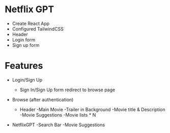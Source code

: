# Netflix GPT

- Create React App
- Configured TailwindCSS
- Header
- Login form
- Sign up form

# Features

- Login/Sign Up

  - Sign In/Sign Up form
    redirect to browse page

- Browse (after authentication)
  - Header
    -Main Movie
    -Trailer in Background
    -Movie title & Description
    -Movie Suggestions
    -Movie lists \* N
- NetflixGPT
  -Search Bar
  -Movie Suggestions
